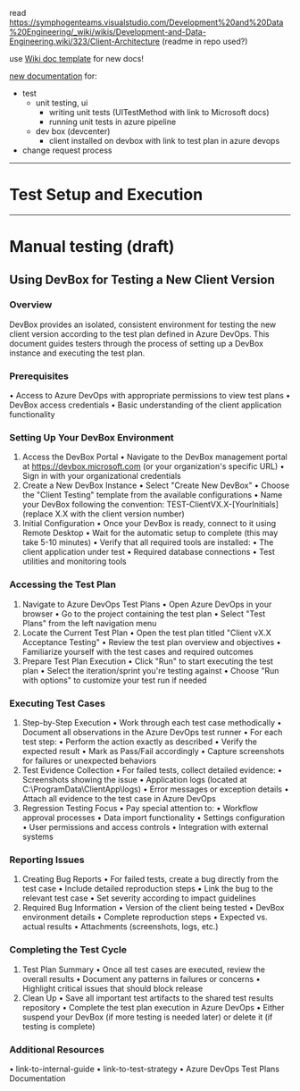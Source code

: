 read https://symphogenteams.visualstudio.com/Development%20and%20Data%20Engineering/_wiki/wikis/Development-and-Data-Engineering.wiki/323/Client-Architecture (readme in repo used?)

use [Wiki doc template](https://symphogenteams.visualstudio.com/Development%20and%20Data%20Engineering/_wiki/wikis/Development-and-Data-Engineering.wiki/330/Wiki-Template) for new docs!

[new documentation](https://symphogenteams.visualstudio.com/Development%20and%20Data%20Engineering/_wiki/wikis/Development-and-Data-Engineering.wiki/311/Testing-and-Quality-Assurance) for:
- test
  - unit testing, ui
    - writing unit tests (UITestMethod with link to Microsoft docs)
    - running unit tests in azure pipeline
  - dev box (devcenter)
    - client installed on devbox with link to test plan in azure devops
- change request process

---
# Test Setup and Execution

---
# Manual testing (draft)
## Using DevBox for Testing a New Client Version
### Overview
DevBox provides an isolated, consistent environment for testing the new client version according to the test plan defined in Azure DevOps. This document guides testers through the process of setting up a DevBox instance and executing the test plan.
### Prerequisites
•	Access to Azure DevOps with appropriate permissions to view test plans
•	DevBox access credentials
•	Basic understanding of the client application functionality
### Setting Up Your DevBox Environment
1.	Access the DevBox Portal
•	Navigate to the DevBox management portal at https://devbox.microsoft.com (or your organization's specific URL)
•	Sign in with your organizational credentials
2.	Create a New DevBox Instance
•	Select "Create New DevBox"
•	Choose the "Client Testing" template from the available configurations
•	Name your DevBox following the convention: TEST-ClientVX.X-[YourInitials] (replace X.X with the client version number)
3.	Initial Configuration
•	Once your DevBox is ready, connect to it using Remote Desktop
•	Wait for the automatic setup to complete (this may take 5-10 minutes)
•	Verify that all required tools are installed:
•	The client application under test
•	Required database connections
•	Test utilities and monitoring tools
### Accessing the Test Plan
1.	Navigate to Azure DevOps Test Plans
•	Open Azure DevOps in your browser
•	Go to the project containing the test plan
•	Select "Test Plans" from the left navigation menu
2.	Locate the Current Test Plan
•	Open the test plan titled "Client vX.X Acceptance Testing"
•	Review the test plan overview and objectives
•	Familiarize yourself with the test cases and required outcomes
3.	Prepare Test Plan Execution
•	Click "Run" to start executing the test plan
•	Select the iteration/sprint you're testing against
•	Choose "Run with options" to customize your test run if needed
### Executing Test Cases
1.	Step-by-Step Execution
•	Work through each test case methodically
•	Document all observations in the Azure DevOps test runner
•	For each test step:
•	Perform the action exactly as described
•	Verify the expected result
•	Mark as Pass/Fail accordingly
•	Capture screenshots for failures or unexpected behaviors
2.	Test Evidence Collection
•	For failed tests, collect detailed evidence:
•	Screenshots showing the issue
•	Application logs (located at C:\ProgramData\ClientApp\logs\)
•	Error messages or exception details
•	Attach all evidence to the test case in Azure DevOps
3.	Regression Testing Focus
•	Pay special attention to:
•	Workflow approval processes
•	Data import functionality
•	Settings configuration
•	User permissions and access controls
•	Integration with external systems
### Reporting Issues
1.	Creating Bug Reports
•	For failed tests, create a bug directly from the test case
•	Include detailed reproduction steps
•	Link the bug to the relevant test case
•	Set severity according to impact guidelines
2.	Required Bug Information
•	Version of the client being tested
•	DevBox environment details
•	Complete reproduction steps
•	Expected vs. actual results
•	Attachments (screenshots, logs, etc.)
### Completing the Test Cycle
1.	Test Plan Summary
•	Once all test cases are executed, review the overall results
•	Document any patterns in failures or concerns
•	Highlight critical issues that should block release
2.	Clean Up
•	Save all important test artifacts to the shared test results repository
•	Complete the test plan execution in Azure DevOps
•	Either suspend your DevBox (if more testing is needed later) or delete it (if testing is complete)
### Additional Resources
•	link-to-internal-guide
•	link-to-test-strategy
•	Azure DevOps Test Plans Documentation
